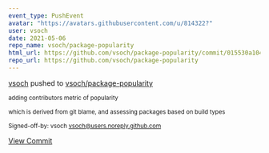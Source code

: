 ```yaml
---
event_type: PushEvent
avatar: "https://avatars.githubusercontent.com/u/814322?"
user: vsoch
date: 2021-05-06
repo_name: vsoch/package-popularity
html_url: https://github.com/vsoch/package-popularity/commit/015530a10494de3d57f79dd4fc179dd49d8d8225
repo_url: https://github.com/vsoch/package-popularity
---
```


<a href='https://github.com/vsoch' target='_blank'>vsoch</a> pushed to <a href='https://github.com/vsoch/package-popularity' target='_blank'>vsoch/package-popularity</a>

<small>adding contributors metric of popularity

which is derived from git blame, and assessing packages based on build types

Signed-off-by: vsoch <vsoch@users.noreply.github.com></small>

<a href='https://github.com/vsoch/package-popularity/commit/015530a10494de3d57f79dd4fc179dd49d8d8225' target='_blank'>View Commit</a>